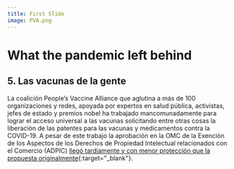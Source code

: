 ```yaml
---
title: First Slide
image: PVA.png
---
```


# What the pandemic left behind
## 5. Las vacunas de la gente

La coalición People’s Vaccine Alliance que aglutina a más de 100 organizaciones y redes, apoyada por expertos en salud pública, activistas, jefes de estado y premios nobel ha trabajado mancomunadamente para lograr el acceso universal a las vacunas solicitando entre otras cosas la liberación de las patentes para las vacunas y medicamentos contra la COVID-19. A pesar de este trabajo la aprobación en la OMC de la Exención de los  Aspectos de los Derechos de Propiedad Intelectual relacionados con el Comercio (ADPIC) [llegó tardíamente y con menor protección que la propuesta originalmente](https://peoplesvaccine.org/resources/media-releases/wto-reaction-2022/){:target="_blank"}.
